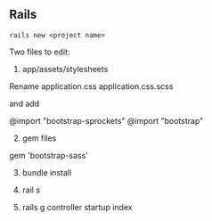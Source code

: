 Rails
---------

`rails new <project name>`

 Two files to edit: 

 1) app/assets/stylesheets

   Rename application.css application.css.scss

   and add 

@import "bootstrap-sprockets"
@import "bootstrap"


2) gem files

gem 'bootstrap-sass'

3) bundle install

4) rail s

5) rails g controller startup index


